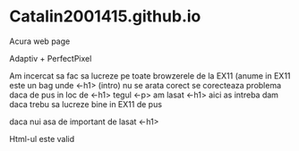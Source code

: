 # Catalin2001415.github.io
Acura web page

Adaptiv + PerfectPixel

Am incercat sa fac sa lucreze pe toate browzerele de la EX11 (anume in EX11 este un bag unde <-h1> (intro) nu se arata corect
se corecteaza problema daca de pus in loc de <-h1> tegul <-p> am lasat <-h1> aici as intreba dam daca trebu sa lucreze bine in EX11 
de pus <p> daca nui asa de important de lasat <-h1>

Html-ul este valid
